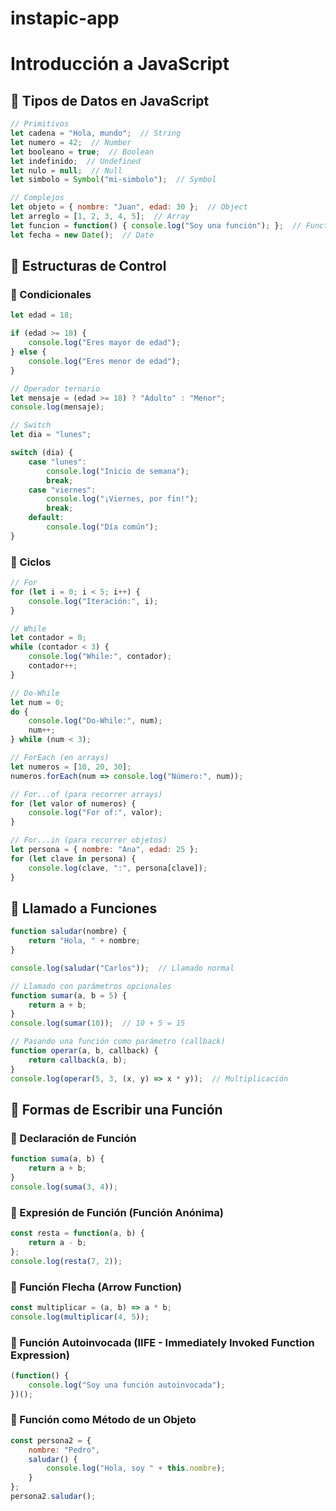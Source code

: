 # instapic-app

# Introducción a JavaScript

## 📌 Tipos de Datos en JavaScript

```javascript
// Primitivos
let cadena = "Hola, mundo";  // String
let numero = 42;  // Number
let booleano = true;  // Boolean
let indefinido;  // Undefined
let nulo = null;  // Null
let simbolo = Symbol("mi-simbolo");  // Symbol

// Complejos
let objeto = { nombre: "Juan", edad: 30 };  // Object
let arreglo = [1, 2, 3, 4, 5];  // Array
let funcion = function() { console.log("Soy una función"); };  // Function
let fecha = new Date();  // Date
```

## 📌 Estructuras de Control

### 🔹 Condicionales

```javascript
let edad = 18;

if (edad >= 18) {
    console.log("Eres mayor de edad");
} else {
    console.log("Eres menor de edad");
}

// Operador ternario
let mensaje = (edad >= 18) ? "Adulto" : "Menor";
console.log(mensaje);

// Switch
let dia = "lunes";

switch (dia) {
    case "lunes":
        console.log("Inicio de semana");
        break;
    case "viernes":
        console.log("¡Viernes, por fin!");
        break;
    default:
        console.log("Día común");
}
```

### 🔹 Ciclos

```javascript
// For
for (let i = 0; i < 5; i++) {
    console.log("Iteración:", i);
}

// While
let contador = 0;
while (contador < 3) {
    console.log("While:", contador);
    contador++;
}

// Do-While
let num = 0;
do {
    console.log("Do-While:", num);
    num++;
} while (num < 3);

// ForEach (en arrays)
let numeros = [10, 20, 30];
numeros.forEach(num => console.log("Número:", num));

// For...of (para recorrer arrays)
for (let valor of numeros) {
    console.log("For of:", valor);
}

// For...in (para recorrer objetos)
let persona = { nombre: "Ana", edad: 25 };
for (let clave in persona) {
    console.log(clave, ":", persona[clave]);
}
```

## 📌 Llamado a Funciones

```javascript
function saludar(nombre) {
    return "Hola, " + nombre;
}

console.log(saludar("Carlos"));  // Llamado normal

// Llamado con parámetros opcionales
function sumar(a, b = 5) {
    return a + b;
}
console.log(sumar(10));  // 10 + 5 = 15

// Pasando una función como parámetro (callback)
function operar(a, b, callback) {
    return callback(a, b);
}
console.log(operar(5, 3, (x, y) => x * y));  // Multiplicación
```

## 📌 Formas de Escribir una Función

### 🔹 Declaración de Función
```javascript
function suma(a, b) {
    return a + b;
}
console.log(suma(3, 4));
```

### 🔹 Expresión de Función (Función Anónima)
```javascript
const resta = function(a, b) {
    return a - b;
};
console.log(resta(7, 2));
```

### 🔹 Función Flecha (Arrow Function)
```javascript
const multiplicar = (a, b) => a * b;
console.log(multiplicar(4, 5));
```

### 🔹 Función Autoinvocada (IIFE - Immediately Invoked Function Expression)
```javascript
(function() {
    console.log("Soy una función autoinvocada");
})();
```

### 🔹 Función como Método de un Objeto
```javascript
const persona2 = {
    nombre: "Pedro",
    saludar() {
        console.log("Hola, soy " + this.nombre);
    }
};
persona2.saludar();

